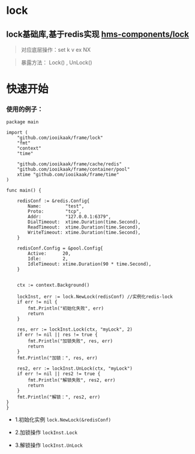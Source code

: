 # lock

## lock基础库,基于redis实现 [hms-components/lock](github.com/iooikaak/frame/lock)

> 对应底层操作：set k v ex NX

> 暴露方法： Lock() , UnLock()

# 快速开始

### 使用的例子：

```
package main

import (
	"github.com/iooikaak/frame/lock"
	"fmt"
	"context"
	"time"

	"github.com/iooikaak/frame/cache/redis"
	"github.com/iooikaak/frame/container/pool"
	xtime "github.com/iooikaak/frame/time"
)

func main() {

	redisConf := &redis.Config{
		Name:         "test",
		Proto:        "tcp",
		Addr:         "127.0.0.1:6379",
		DialTimeout:  xtime.Duration(time.Second),
		ReadTimeout:  xtime.Duration(time.Second),
		WriteTimeout: xtime.Duration(time.Second),
	}

	redisConf.Config = &pool.Config{
		Active:      20,
		Idle:        2,
		IdleTimeout: xtime.Duration(90 * time.Second),
	}


	ctx := context.Background()

	lockInst, err := lock.NewLock(redisConf) //实例化redis-lock
	if err != nil {
		fmt.Println("初始化失败", err)
		return
	}

	res, err := lockInst.Lock(ctx, "myLock", 2)
	if err != nil || res != true {
		fmt.Println("加锁失败", res, err)
		return
	}
	fmt.Println("加锁：", res, err)

	res2, err := lockInst.UnLock(ctx, "myLock")
	if err != nil || res2 != true {
		fmt.Println("解锁失败", res2, err)
		return
	}
	fmt.Println("解锁：", res2, err)
}
}

```

* 1.初始化实例 ``lock.NewLock(&redisConf)``

* 2.加锁操作 ``lockInst.Lock``

* 3.解锁操作 ``lockInst.UnLock``
